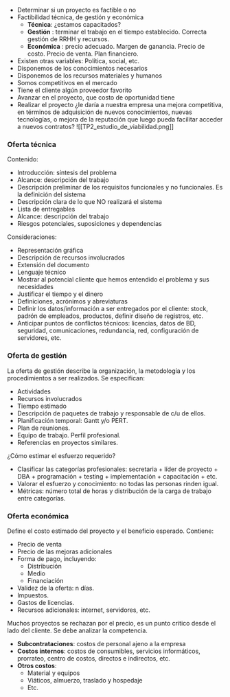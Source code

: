 - Determinar si un proyecto es factible o no 
- Factibilidad técnica, de gestión y económica 
	- **Técnica**: ¿estamos capacitados?
	- **Gestión** : terminar el trabajo en el tiempo establecido. Correcta gestión de RRHH y recursos.
	- **Económica** : precio adecuado. Margen de ganancia. Precio de costo. Precio de venta. Plan financiero.
- Existen otras variables: Política, social, etc.
- Disponemos de los conocimientos necesarios
- Disponemos de los recursos materiales y humanos 
- Somos competitivos en el mercado 
- Tiene el cliente algún proveedor favorito 
- Avanzar en el proyecto, que costo de oportunidad tiene
- Realizar el proyecto ¿le daría a nuestra empresa una mejora competitiva, en términos de adquisición de nuevos conocimientos, nuevas tecnologías, o mejora de la reputación que luego pueda facilitar acceder a nuevos contratos?
![[TP2_estudio_de_viabilidad.png]]

### Oferta técnica
Contenido:
- Introducción: síntesis del problema
- Alcance: descripción del trabajo
- Descripción preliminar de los requisitos funcionales y no funcionales. Es la definición del sistema
- Descripción clara de lo que NO realizará el sistema
- Lista de entregables
- Alcance: descripción del trabajo
- Riesgos potenciales, suposiciones y dependencias

Consideraciones:
- Representación gráfica 
- Descripción de recursos involucrados
- Extensión del documento
- Lenguaje técnico
- Mostrar al potencial cliente que hemos entendido el problema y sus necesidades
- Justificar el tiempo y el dinero
- Definiciones, acrónimos y abreviaturas
- Definir los datos/información a ser entregados por el cliente: stock, padrón de empleados, productos, definir diseño de registros, etc.
- Anticipar puntos de conflictos técnicos: licencias, datos de BD, seguridad, comunicaciones, redundancia, red, configuración de servidores, etc.

### Oferta de gestión
La oferta de gestión describe la organización, la metodología y los procedimientos a ser realizados. Se especifican: 
- Actividades
- Recursos involucrados
- Tiempo estimado
- Descripción de paquetes de trabajo y responsable de c/u de ellos.
- Planificación temporal: Gantt y/o PERT.
- Plan de reuniones.
- Equipo de trabajo. Perfil profesional.
- Referencias en proyectos similares.

¿Cómo estimar el esfuerzo requerido?
- Clasificar las categorías profesionales: secretaria + líder de proyecto + DBA + programación + testing + implementación + capacitación + etc.
- Valorar el esfuerzo y conocimiento: no todas las personas rinden igual.
- Métricas: número total de horas y distribución de la carga de trabajo entre categorías.

### Oferta económica
Define el costo estimado del proyecto y el beneficio esperado. Contiene:
- Precio de venta
- Precio de las mejoras adicionales
- Forma de pago, incluyendo:
	- Distribución
	- Medio
	- Financiación
- Validez de la oferta: n días.
- Impuestos.
- Gastos de licencias.
- Recursos adicionales: internet, servidores, etc.

Muchos proyectos se rechazan por el precio, es un punto critico desde el lado del cliente. Se debe analizar la competencia.

- **Subcontrataciones**: costos de personal ajeno a la empresa
- **Costos internos**: costos de consumibles, servicios informáticos, prorrateo, centro de costos, directos e indirectos, etc.
- **Otros costos**: 
	- Material y equipos
	- Viáticos, almuerzo, traslado y hospedaje
	- Etc.